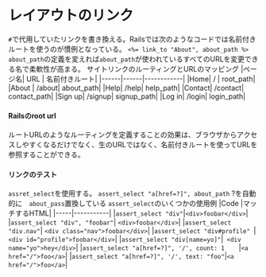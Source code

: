 # レイアウトのリンク
```#```で代用していたリンクを書き換える。Railsでは次のようなコードでは名前付きルートを使うのが慣例となっている。
```<%= link_to "About", about_path %>```<br>
```about_path```の定義を変えれば```about_path```が使われているすべてのURLを変更できる名で柔軟性が高まる。
サイトリンクのルーティングとURLのマッピング
|ページ名|	URL	| 名前付きルート|
|------|------|------------|
|Home|	/	| root_path|
|About	| /about|	about_path|
|Help|	/help|	help_path|
|Contact|	/contact|	contact_path|
|Sign up|	/signup|	signup_path|
|Log in|	/login|	login_path|

#### Railsのroot url
ルートURLのようなルーティングを定義することの効果は、ブラウザからアクセスしやすくなるだけでなく、生のURLではなく、名前付きルートを使ってURLを参照することができる。

#### リンクのテスト
```assret_select```を使用する。
```assert_select "a[href=?]", about_path```
?を自動的に　```about_pass```置換している
```assert_select```のいくつかの使用例
|Code	|マッチするHTML|
|-----|-----------|
|```assert_select "div"```|```<div>foobar</div>```|
|```assert_select "div", "foobar"```|	```<div>foobar</div>```|
|```assert_select "div.nav"```|	```<div class="nav">foobar</div>```|
|```assert_select "div#profile"	```|```<div id="profile">foobar</div>```|
|```assert_select "div[name=yo]"```|```	<div name="yo">hey</div>```|
|```assert_select "a[href=?]", '/', count: 1	```|```<a href="/">foo</a>```|
|```assert_select "a[href=?]", '/', text: "foo"```|```<a href="/">foo</a>```|
